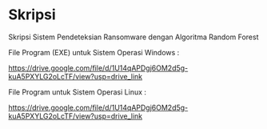 # Skripsi
Skripsi Sistem Pendeteksian Ransomware dengan Algoritma Random Forest

File Program (EXE) untuk Sistem Operasi Windows : 

https://drive.google.com/file/d/1U14qAPDgj6OM2d5g-kuA5PXYLG2oLcTF/view?usp=drive_link


File Program untuk Sistem Operasi Linux : 

https://drive.google.com/file/d/1U14qAPDgj6OM2d5g-kuA5PXYLG2oLcTF/view?usp=drive_link
